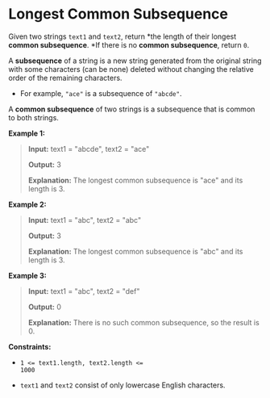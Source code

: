 # Longest Common Subsequence

Given two strings <code>text1</code> and <code>text2</code>, return *the length of their longest **common subsequence**. *If there is no **common subsequence**, return <code>0</code>.

A **subsequence** of a string is a new string generated from the original string with some characters (can be none) deleted without changing the relative order of the remaining characters.

- For example, <code>"ace"</code> is a subsequence of <code>"abcde"</code>.

A **common subsequence** of two strings is a subsequence that is common to both strings.


**Example 1:**
>
> **Input:** text1 = "abcde", text2 = "ace"
>
> **Output:** 3
>
> **Explanation:** The longest common subsequence is "ace" and its length is 3.

**Example 2:**
>
> **Input:** text1 = "abc", text2 = "abc"
>
> **Output:** 3
>
> **Explanation:** The longest common subsequence is "abc" and its length is 3.

**Example 3:**
>
> **Input:** text1 = "abc", text2 = "def"
>
> **Output:** 0
>
> **Explanation:** There is no such common subsequence, so the result is 0.


**Constraints:**

- <code>1 &lt;= text1.length, text2.length &lt;= 1000</code>

- <code>text1</code> and <code>text2</code> consist of only lowercase English characters.
